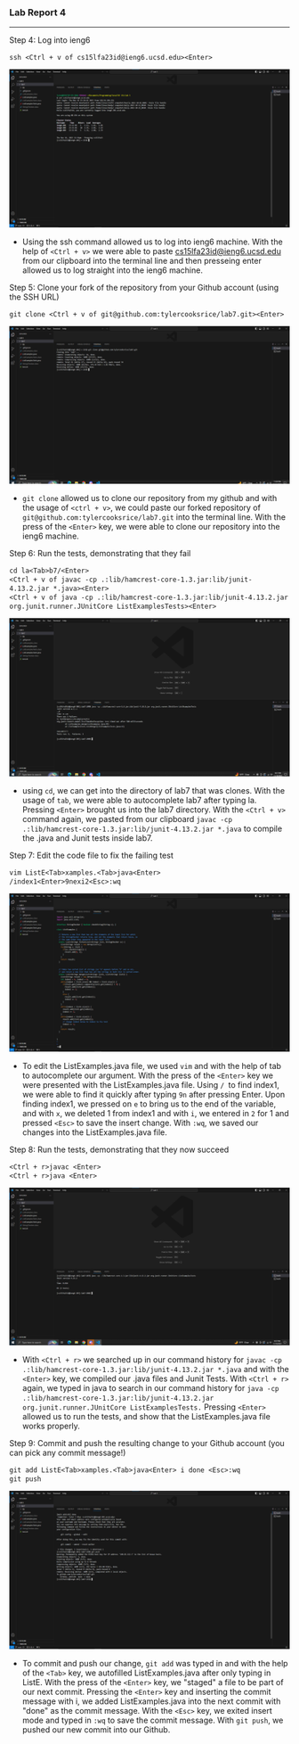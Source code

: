 ### Lab Report 4 ###

---
Step 4: Log into ieng6
```
ssh <Ctrl + v of cs15lfa23id@ieng6.ucsd.edu><Enter>
```
![Image](login.png)

- Using the ssh command allowed us to log into ieng6 machine. With the help of `<Ctrl + v>` we were able to paste cs15lfa23id@ieng6.ucsd.edu
from our clipboard into the terminal line and then presseing enter allowed us to log straight into the ieng6 machine.

Step 5: Clone your fork of the repository from your Github account (using the SSH URL)
```
git clone <Ctrl + v of git@github.com:tylercooksrice/lab7.git><Enter>
```
![Image](clone.png)

- `git clone` allowed us to clone our repository from my github and with the usage of `<ctrl + v>`, we could paste our forked repository of 
`git@github.com:tylercooksrice/lab7.git` into the terminal line. With the press of the `<Enter>` key, we were able to clone our repository 
into the ieng6 machine.

Step 6: Run the tests, demonstrating that they fail

```
cd la<Tab>b7/<Enter> 
<Ctrl + v of javac -cp .:lib/hamcrest-core-1.3.jar:lib/junit-4.13.2.jar *.java><Enter> 
<Ctrl + v of java -cp .:lib/hamcrest-core-1.3.jar:lib/junit-4.13.2.jar org.junit.runner.JUnitCore ListExamplesTests><Enter>
```

![Image](failures.png)

- using `cd`, we can get into the directory of lab7 that was clones. With the usage of `tab`, we were able to autocomplete lab7 after typing la. 
Pressing `<Enter>` brought us into the lab7 directory. With the `<Ctrl + v>` command again, we pasted from our clipboard 
`javac -cp .:lib/hamcrest-core-1.3.jar:lib/junit-4.13.2.jar *.java` to compile the .java and Junit tests inside lab7.

Step 7: Edit the code file to fix the failing test

```
vim ListE<Tab>xamples.<Tab>java<Enter> 
/index1<Enter>9nexi2<Esc>:wq 
```

![Image](save.png)

- To edit the ListExamples.java file, we used `vim` and with the help of tab to autocomplete our argument. With the press of the `<Enter>` key
we were presented with the ListExamples.java file. Using `/ `to find index1, we were able to find it quickly after typing `9n` after pressing Enter.
Upon finding index1, we pressed on `e` to bring us to the end of the variable, and with `x`, we deleted 1 from index1 and with `i`, we entered in `2` for 1
and pressed `<Esc>` to save the insert change. With `:wq`, we saved our changes into the ListExamples.java file.

Step 8: Run the tests, demonstrating that they now succeed

```
<Ctrl + r>javac <Enter> 
<Ctrl + r>java <Enter>
```

![Image](successful.png)

- With `<Ctrl + r>` we searched up in our command history for `javac -cp .:lib/hamcrest-core-1.3.jar:lib/junit-4.13.2.jar *.java` and with the `<Enter>` key,
we compiled our .java files and Junit Tests. With `<Ctrl + r>` again, we typed in java to search in our command history for 
`java -cp .:lib/hamcrest-core-1.3.jar:lib/junit-4.13.2.jar org.junit.runner.JUnitCore ListExamplesTests.` Pressing `<Enter>` allowed us to run the tests, and 
show that the ListExamples.java file works properly.

Step 9: Commit and push the resulting change to your Github account (you can pick any commit message!)

```
git add ListE<Tab>xamples.<Tab>java<Enter> i done <Esc>:wq
git push
```

![Image](git.png)

- To commit and push our change, `git add` was typed in and with the help of the `<Tab>` key, we autofilled ListExamples.java after only typing in ListE. With 
the press of the `<Enter>` key, we "staged" a file to be part of our next commit. Pressing the `<Enter>` key and inserting the commit message with i, we added ListExamples.java
into the next commit with "done" as the commit message. With the `<Esc>` key, we exited insert mode and typed in `:wq` to save the commit message. With `git push`, we pushed our 
new commit into our Github.
